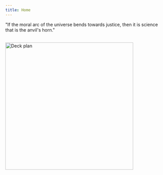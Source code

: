 ```yaml
---
title: Home
---
```


"If the moral arc of the universe bends towards justice, then it is science that is the anvil's horn."

<br />
<img src="/assets/images/ep2-deck-plan.png" alt="Deck plan" style="width: 400px;">
